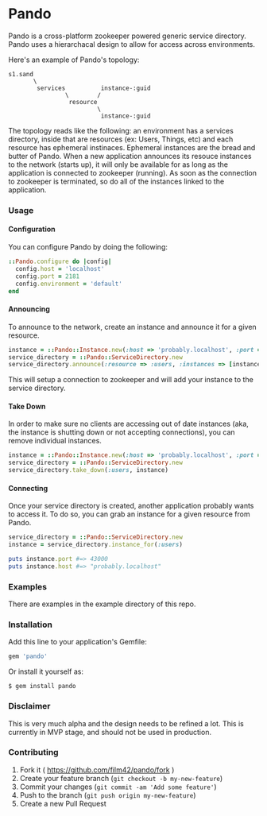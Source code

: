 Pando
=====

Pando is a cross-platform zookeeper powered generic service directory. Pando uses a hierarchacal design to allow for access across environments.

Here's an example of Pando's topology:

```
s1.sand
       \
        services          instance-:guid
                \        /
                 resource
                         \
                          instance-:guid

```

The topology reads like the following: an environment has a services directory, inside that are resources (ex: Users, Things, etc) and each resource has ephemeral instinaces. Ephemeral instances are the bread and butter of Pando. When a new application announces its resouce instances to the network (starts up), it will only be available for as long as the application is connected to zookeeper (running). As soon as the connection to zookeeper is terminated, so do all of the instances linked to the application.

### Usage

#### Configuration

You can configure Pando by doing the following:

```ruby
::Pando.configure do |config|
  config.host = 'localhost'
  config.port = 2181
  config.environment = 'default'
end
```

#### Announcing

To announce to the network, create an instance and announce it for a given resource.

```ruby
instance = ::Pando::Instance.new(:host => 'probably.localhost', :port => '43000')
service_directory = ::Pando::ServiceDirectory.new
service_directory.announce(:resource => :users, :instances => [instance])
```

This will setup a connection to zookeeper and will add your instance to the service directory.

#### Take Down

In order to make sure no clients are accessing out of date instances (aka, the instance is shutting down or not accepting connections), you can remove individual instances.

```ruby
instance = ::Pando::Instance.new(:host => 'probably.localhost', :port => '43000')
service_directory = ::Pando::ServiceDirectory.new
service_directory.take_down(:users, instance)
```

#### Connecting

Once your service directory is created, another application probably wants to access it. To do so, you can grab an instance for a given resource from Pando.

```ruby
service_directory = ::Pando::ServiceDirectory.new
instance = service_directory.instance_for(:users)

puts instance.port #=> 43000
puts instance.host #=> "probably.localhost"
```

### Examples

There are examples in the example directory of this repo.

### Installation

Add this line to your application's Gemfile:

```ruby
gem 'pando'
```

Or install it yourself as:

    $ gem install pando

### Disclaimer

This is very much alpha and the design needs to be refined a lot. This is currently in MVP stage, and should not be used in production.

### Contributing

1. Fork it ( https://github.com/film42/pando/fork )
2. Create your feature branch (`git checkout -b my-new-feature`)
3. Commit your changes (`git commit -am 'Add some feature'`)
4. Push to the branch (`git push origin my-new-feature`)
5. Create a new Pull Request
